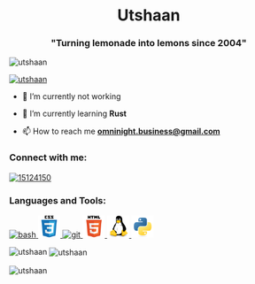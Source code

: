 <h1 align="center">Utshaan</h1>
<h3 align="center">"Turning lemonade into lemons since 2004"</h3>

<p align="left"> <img src="https://komarev.com/ghpvc/?username=utshaan&label=Profile%20views&color=0e75b6&style=flat" alt="utshaan" /> </p>

<p align="left"> <a href="https://github.com/ryo-ma/github-profile-trophy"><img src="https://github-profile-trophy.vercel.app/?username=utshaan" alt="utshaan" /></a> </p>

- 🔭 I’m currently not working

- 🌱 I’m currently learning **Rust**

- 📫 How to reach me **omninight.business@gmail.com**

<h3 align="left">Connect with me:</h3>
<p align="left">
<a href="https://stackoverflow.com/users/15124150" target="blank"><img align="center" src="https://raw.githubusercontent.com/rahuldkjain/github-profile-readme-generator/master/src/images/icons/Social/stack-overflow.svg" alt="15124150" height="30" width="40" /></a>
</p>

<h3 align="left">Languages and Tools:</h3>
<p align="left"> <a href="https://www.gnu.org/software/bash/" target="_blank" rel="noreferrer"> <img src="https://www.vectorlogo.zone/logos/gnu_bash/gnu_bash-icon.svg" alt="bash" width="40" height="40"/> </a> <a href="https://www.w3schools.com/css/" target="_blank" rel="noreferrer"> <img src="https://raw.githubusercontent.com/devicons/devicon/master/icons/css3/css3-original-wordmark.svg" alt="css3" width="40" height="40"/> </a> <a href="https://git-scm.com/" target="_blank" rel="noreferrer"> <img src="https://www.vectorlogo.zone/logos/git-scm/git-scm-icon.svg" alt="git" width="40" height="40"/> </a> <a href="https://www.w3.org/html/" target="_blank" rel="noreferrer"> <img src="https://raw.githubusercontent.com/devicons/devicon/master/icons/html5/html5-original-wordmark.svg" alt="html5" width="40" height="40"/> </a> <a href="https://www.linux.org/" target="_blank" rel="noreferrer"> <img src="https://raw.githubusercontent.com/devicons/devicon/master/icons/linux/linux-original.svg" alt="linux" width="40" height="40"/> </a> <a href="https://www.python.org" target="_blank" rel="noreferrer"> <img src="https://raw.githubusercontent.com/devicons/devicon/master/icons/python/python-original.svg" alt="python" width="40" height="40"/> </a> </p>

<p><img align="left" src="https://github-readme-stats.vercel.app/api/top-langs?username=utshaan&show_icons=true&theme=dark&locale=en&layout=compact" alt="utshaan" /></p>

<p>&nbsp;<img align="center" src="https://github-readme-stats.vercel.app/api?username=utshaan&show_icons=true&theme=dark&locale=en" alt="utshaan" /></p>

<p><img align="center" src="https://github-readme-streak-stats.herokuapp.com/?user=utshaan&theme=dark" alt="utshaan" /></p>

